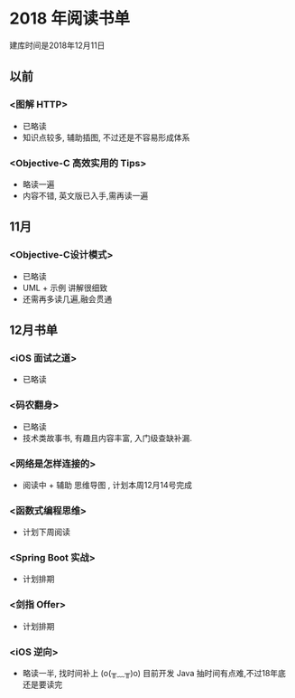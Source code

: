 # 2018 年阅读书单

建库时间是2018年12月11日

## 以前

### <图解 HTTP>

- 已略读
- 知识点较多, 辅助插图, 不过还是不容易形成体系

### <Objective-C 高效实用的 Tips>

- 略读一遍
- 内容不错, 英文版已入手,需再读一遍


## 11月

### <Objective-C设计模式>

- 已略读
- UML + 示例 讲解很细致
- 还需再多读几遍,融会贯通

## 12月书单

### <iOS 面试之道>

- 已略读


### <码农翻身>

- 已略读
- 技术类故事书, 有趣且内容丰富, 入门级查缺补漏.

### <网络是怎样连接的>

- 阅读中 + 辅助 思维导图 , 计划本周12月14号完成

### <函数式编程思维>

- 计划下周阅读

### <Spring Boot 实战>

- 计划排期

### <剑指 Offer>
- 计划排期

### <iOS 逆向>

- 略读一半, 找时间补上 (o(╥﹏╥)o) 目前开发 Java
  抽时间有点难,不过18年底还是要读完


